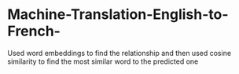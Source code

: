 # Machine-Translation-English-to-French-
Used word embeddings to find the relationship and then used cosine similarity to find the most similar word to the predicted one
